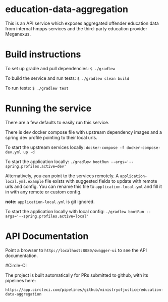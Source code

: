 # education-data-aggregation

This is an API service which exposes aggregated offender education data from internal hmpps services 
and the third-party education provider Meganexus.

# Build instructions

To set up gradle and pull dependencies:
`$ ./gradlew`

To build the service and run tests:
`$ ./gradlew clean build`

To run tests:
`$ ./gradlew test`


# Running the service 

There are a few defaults to easily run this service.

There is dev docker compose file with upstream dependency images and a spring dev profile pointing to their local urls.

To start the upstream services locally:
`docker-compose -f docker-compose-dev.yml up -d`

To start the application locally:
`./gradlew bootRun --args='--spring.profiles.active=dev'`

Alternatively, you can point to the services remotely. A `application-local.yml.example` file exists with suggested fields to update with remote urls and config.
You can rename this file to `application-local.yml` and fill it in with any remote or custom config.

**note:** `application-local.yml` is git ignored.

To start the application locally with local config:
`./gradlew bootRun --args='--spring.profiles.active=local'`


# API Documentation

Point a browser to  `http://localhost:8080/swagger-ui` to see the API documentation.

#Circle-CI

The project is built automatically for PRs submitted to github, with its pipelines here:

`https://app.circleci.com/pipelines/github/ministryofjustice/education-data-aggregation`